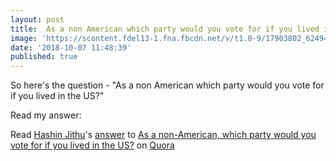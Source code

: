 ```yaml
---
layout: post
title:  As a non American which party would you vote for if you lived in the US?
image: 'https://scontent.fdel13-1.fna.fbcdn.net/v/t1.0-9/17903802_624947934362959_6070099095298671537_n.jpg'
date: '2018-10-07 11:48:39'
published: true
---
```

So here's the question - "As a non American which party would you vote for if you lived in the US?"

Read my answer:

<span class='quora-content-embed' data-name='As-a-non-American-which-party-would-you-vote-for-if-you-lived-in-the-US/answer/Hashin-Jithu'>Read <a class='quora-content-link' data-width='560' data-height='260' href='https://www.quora.com/As-a-non-American-which-party-would-you-vote-for-if-you-lived-in-the-US/answer/Hashin-Jithu' data-type='answer' data-id='102834845' data-key='c36d49e2c24a43a1d36df49568d8962f' load-full-answer='False' data-embed='2r8xvvK'><a href='https://www.quora.com/Hashin-Jithu'>Hashin Jithu</a>&#039;s <a href='/As-a-non-American-which-party-would-you-vote-for-if-you-lived-in-the-US#ans102834845'>answer</a> to <a href='/As-a-non-American-which-party-would-you-vote-for-if-you-lived-in-the-US' ref='canonical'><span class="rendered_qtext">As a non-American, which party would you vote for if you lived in the US?</span></a></a> on <a href='https://www.quora.com'>Quora</a><script type="text/javascript" src="https://www.quora.com/widgets/content"></script></span>
